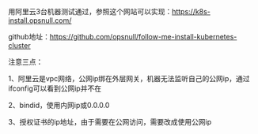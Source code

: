 用阿里云3台机器测试通过，参照这个网站可以实现：https://k8s-install.opsnull.com/

github地址：https://github.com/opsnull/follow-me-install-kubernetes-cluster

注意三点：

1、阿里云是vpc网络，公网ip绑在外层网关，机器无法监听自己的公网ip，通过ifconfig可以看到公网ip并不在

2、bindid，使用内网ip或0.0.0.0

3、授权证书的ip地址，由于需要在公网访问，需要改成使用公网ip